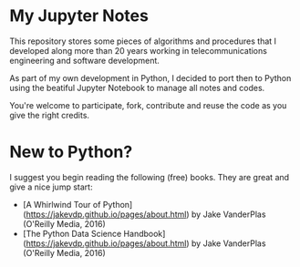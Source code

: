 # My Jupyter Notes

This repository stores some pieces of algorithms and procedures that I developed along more than 20 years working in telecommunications engineering and software development.

As part of my own development in Python, I decided to port then to Python using the beatiful Jupyter Notebook to manage all notes and codes.

You're welcome to participate, fork, contribute and reuse the code as you give the right credits.

# New to Python?

I suggest you begin reading the following (free) books. They are great and give a nice jump start:

- [A Whirlwind Tour of Python] (https://jakevdp.github.io/pages/about.html) by Jake VanderPlas (O'Reilly Media, 2016)
- [The Python Data Science Handbook] (https://jakevdp.github.io/pages/about.html) by Jake VanderPlas (O'Reilly Media, 2016)


